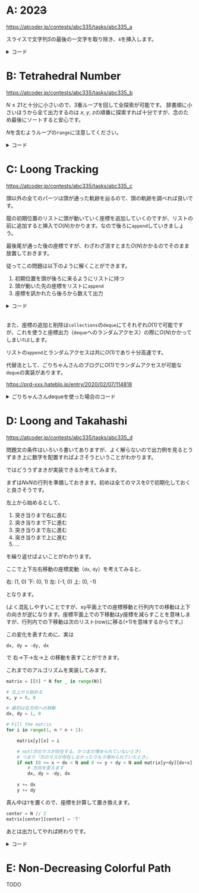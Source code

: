 # A: 202<s>3</s>

https://atcoder.jp/contests/abc335/tasks/abc335_a

スライスで文字列$S$の最後の一文字を取り除き、`4`を挿入します。

<details><summary>コード</summary>

```python
S = input()
print(S[:-1]+"4")
```

</details>

# B: Tetrahedral Number 

https://atcoder.jp/contests/abc335/tasks/abc335_b


$N\leq21$と十分に小さいので、3重ループを回して全探索が可能です。
辞書順に小さいほうから全て出力するのは $x$, $y$, $z$の順番に探索すれば十分ですが、念のため最後にソートすると安心です。

$N$を含むようループの`range`に注意してください。

<details><summary>コード</summary>

```python
N = int(input())
ans = []
for x in range(N+1):
    for y in range(N+1):
        for z in range(N+1):
            if x+y+z <= N:
                ans.append([x,y,z])

ans = sorted(ans)
for i in ans:
    print(*i)
```

</details>

# C: Loong Tracking 

https://atcoder.jp/contests/abc335/tasks/abc335_c

頭以外の全てのパーツは頭が通った軌跡を辿るので、頭の軌跡を調べれば良いです。

龍の初期位置のリストに頭が動いていく座標を追加していくのですが、リストの前に追加すると挿入で$O(N)$かかります。なので後ろに`append`していきましょう。

最後尾が通った後の座標ですが、わざわざ消すとまた$O(N)$かかるのでそのまま放置しておきます。

従ってこの問題は以下のように解くことができます。

1. 初期位置を頭が後ろに来るようにリストに持つ
2. 頭が動いた先の座標をリストに`append`
3. 座標を訊かれたら後ろから数えて出力


<details><summary>コード</summary>

```python
N, Q = map(int, input().split())

# 龍の初期位置
point = [(i, 0) for i in range(N, 0, -1)]

for _ in range(Q):
    t, c = map(str, input().split())

    # 頭の向かう先の座標
    if t == "1":
        x,y = point[-1]
        if c == "U":
            y += 1
        elif c == "D":
            y -= 1
        elif c == "L":
            x -= 1
        else:
            x += 1
        point.append((x, y))
    
    # 後ろから数えて出力
    else:
        print(*point[-int(c)])
```

</details>
</br>


また、座標の追加と削除は`collections`の`deque`にてそれぞれ$O(1)$で可能ですが、これを使うと座標出力（`deque`へのランダムアクセス）の際に$O(N)$かかってしまい`TLE`します。


リストの`append`とランダムアクセスは共に$O(1)$であり十分高速です。


代替法として、ごりちゃんさんのブログに$O(1)$でランダムアクセスが可能な`deque`の実装があります。

https://prd-xxx.hateblo.jp/entry/2020/02/07/114818


<details><summary>ごりちゃんさんdequeを使った場合のコード</summary>

```python
class Deque:
    def __init__(self, src_arr=[], max_size=300000):
        self.N = max(max_size, len(src_arr)) + 1
        self.buf = list(src_arr) + [None] * (self.N - len(src_arr))
        self.head = 0
        self.tail = len(src_arr)
    def __index(self, i):
        l = len(self)
        if not -l <= i < l: raise IndexError('index out of range: ' + str(i))
        if i < 0:
            i += l
        return (self.head + i) % self.N
    def __extend(self):
        ex = self.N - 1
        self.buf[self.tail+1 : self.tail+1] = [None] * ex
        self.N = len(self.buf)
        if self.head > 0:
            self.head += ex
    def is_full(self):
        return len(self) >= self.N - 1
    def is_empty(self):
        return len(self) == 0
    def append(self, x):
        if self.is_full(): self.__extend()
        self.buf[self.tail] = x
        self.tail += 1
        self.tail %= self.N
    def appendleft(self, x):
        if self.is_full(): self.__extend()
        self.buf[(self.head - 1) % self.N] = x
        self.head -= 1
        self.head %= self.N
    def pop(self):
        if self.is_empty(): raise IndexError('pop() when buffer is empty')
        ret = self.buf[(self.tail - 1) % self.N]
        self.tail -= 1
        self.tail %= self.N
        return ret
    def popleft(self):
        if self.is_empty(): raise IndexError('popleft() when buffer is empty')
        ret = self.buf[self.head]
        self.head += 1
        self.head %= self.N
        return ret
    def __len__(self):
        return (self.tail - self.head) % self.N
    def __getitem__(self, key):
        return self.buf[self.__index(key)]
    def __setitem__(self, key, value):
        self.buf[self.__index(key)] = value
    def __str__(self):
        return 'Deque({0})'.format(str(list(self)))


N, Q = map(int, input().split())

point = Deque([(i, 0) for i in range(N, 0, -1)])

for _ in range(Q):
    t, c = map(str, input().split())

    if t == "1":
        x,y = point[-1]
        if c == "U":
            y += 1
        elif c == "D":
            y -= 1
        elif c == "L":
            x -= 1
        else:
            x += 1
        point.append((x, y))

        # このpopleftは無くてもいいです
        # 最後尾通過済みの座標を削除
        point.popleft()
    
    else:
        print(*point[-int(c)])
```

</details>


# D: Loong and Takahashi 

https://atcoder.jp/contests/abc335/tasks/abc335_d

問題文の条件はいろいろ書いてありますが、よく解らないので出力例を見るとうずまき上に数字を配置すればよさそうということがわかります。

ではどううずまきが実装できるか考えてみます。

まずは$N$x$N$の行列を準備しておきます。初めは全てのマスを0で初期化しておくと良さそうです。

左上から始めるとして、

1. 突き当りまで右に進む
2. 突き当りまで下に進む
3. 突き当りまで左に進む
4. 突き当りまで上に進む
5. ...

を繰り返せばよいことがわかります。

ここで上下左右移動の座標変動（`dx`, `dy`）を考えてみると、

右: (1, 0)
下: (0, 1)
左: (-1, 0)
上: (0, -1)

となります。

(よく混乱しやすいことですが、xy平面上での座標移動と行列内での移動は上下の向きが逆になります。座標平面上での下移動は$y$座標を減らすことを意味しますが、行列内での下移動は次のリスト(row)に移る(+1)を意味するからです。)

この変化を表すために、実は

```dx, dy = -dy, dx```

で 右→下→左→上 の移動を表すことができます。



これまでのアルゴリズムを実装してみます。


```python
matrix = [[0] * N for _ in range(N)]

# 左上から始める
x, y = 0, 0

# 最初は右方向への移動
dx, dy = 1, 0

# Fill the matrix
for i in range(1, n * n + 1):

    matrix[y][x] = i

    # not(次のマスが存在する、かつまだ埋められていないとき)
    # つまり「次のマスが存在しなかったりもう埋められていたとき」
    if not (0 <= x + dx < N and 0 <= y + dy < N and matrix[y+dy][dx+x] == 0):
        # 方向を変えます
        dx, dy = -dy, dx
    
    x += dx
    y += dy
```


真ん中は`T`を置くので、座標を計算して置き換えます。

```python
center = N // 2
matrix[center][center] = 'T'
```

あとは出力してやれば終わりです。

<details><summary>コード</summary>

```python
def create_spiral_matrix(N):
    matrix = [[0] * N for _ in range(N)]

    # 左上から始める
    x, y = 0, 0

    # 最初は右方向への移動
    dx, dy = 1, 0

    # Fill the matrix
    for i in range(1, n * n + 1):

        matrix[y][x] = i

        # not(次のマスが存在する、かつまだ埋められていないとき)
        # つまり「次のマスが存在しなかったりもう埋められていたとき」
        if not (0 <= x + dx < N and 0 <= y + dy < N and matrix[y+dy][dx+x] == 0):
            # 方向を変えます
            dx, dy = -dy, dx
        
        x += dx
        y += dy

    center = N // 2
    matrix[center][center] = 'T'

    return matrix

matrix = create_spiral_matrix(int(input()))
for row in matrix:
    print(*row)

```

</details>


# E: Non-Decreasing Colorful Path

TODO 